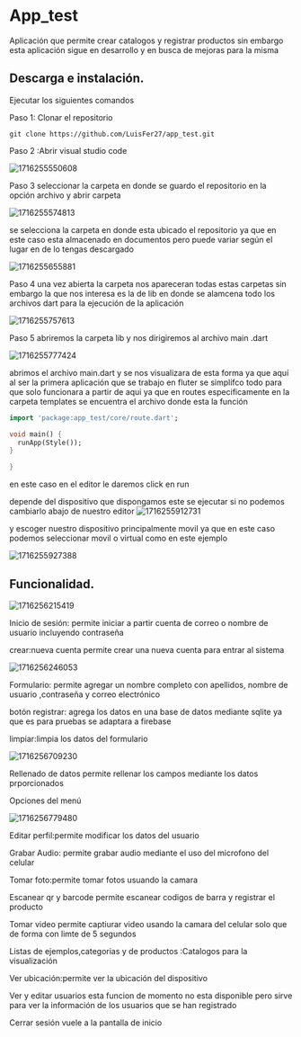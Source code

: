 # App_test

Aplicación que permite crear catalogos y registrar productos sin embargo esta aplicación sigue en desarrollo y en busca de mejoras para la misma

## Descarga e instalación.

Ejecutar los siguientes comandos

Paso 1: Clonar el repositorio

```nginx
git clone https://github.com/LuisFer27/app_test.git

```

Paso 2 :Abrir visual studio code

![1716255550608](image/README/1716255550608.png)

Paso 3 seleccionar la carpeta en donde se guardo el repositorio en la opción  archivo y abrir carpeta

![1716255574813](image/README/1716255574813.png)

se selecciona la carpeta en donde esta ubicado el repositorio ya que en este caso esta almacenado en documentos pero puede variar según el lugar en de lo tengas descargado

![1716255655881](image/README/1716255655881.png)

Paso 4  una vez abierta la carpeta nos apareceran todas estas carpetas sin embargo la que nos interesa es la de lib en donde se alamcena todo los archivos dart para la ejecución de la aplicación

![1716255757613](image/README/1716255757613.png)

Paso 5 abriremos la carpeta lib y nos dirigiremos al archivo main .dart

![1716255777424](image/README/1716255777424.png)

abrimos el archivo main.dart y se nos visualizara de esta forma ya que aquí al ser la primera aplicación que se trabajo en fluter se simplifco todo para que solo funcionara a partir de aqui ya que en routes especificamente en la carpeta templates se encuentra el archivo donde esta la función

```dart
import 'package:app_test/core/route.dart';

void main() {
  runApp(Style());
}

}
```

en este caso en el editor le daremos click en run

depende del dispositivo que dispongamos este se ejecutar si no podemos cambiarlo abajo de nuestro editor ![1716255912731](image/README/1716255912731.png)

y escoger nuestro dispositivo principalmente movil ya que en este caso podemos seleccionar movil o virtual como en este ejemplo

![1716255927388](image/README/1716255927388.png)

## Funcionalidad.

![1716256215419](image/README/1716256215419.png)

Inicio de sesión: permite iniciar a partir cuenta de correo o nombre de usuario incluyendo contraseña

crear:nueva cuenta permite crear una nueva cuenta para entrar al sistema

![1716256246053](image/README/1716256246053.png)

Formulario: permite agregar un nombre completo con apellidos, nombre de usuario ,contraseña y correo electrónico

botón registrar: agrega los datos en una base de datos mediante sqlite ya que es para pruebas se adaptara a firebase

limpiar:limpia los datos del formulario

![1716256709230](image/README/1716256709230.png)

Rellenado de datos permite rellenar los campos mediante los datos prporcionados

Opciones del menú

![1716256779480](image/README/1716256779480.png)

Editar perfil:permite modificar los datos del usuario

Grabar Audio: permite grabar audio mediante el uso del microfono del celular

Tomar foto:permite tomar fotos usuando la camara

Escanear qr y barcode permite escanear codigos de barra y registrar el producto

Tomar video permite captiurar video usando la camara del celular solo que de forma con limte de 5 segundos

Listas de ejemplos,categorias y de productos :Catalogos para la visualización

Ver ubicación:permite ver la ubicación del dispositivo

Ver y editar usuarios esta funcion de momento no esta disponible pero sirve para ver la información de los usuarios que se han registrado

Cerrar sesión vuele a la pantalla de inicio
